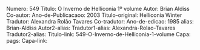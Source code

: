Numero: 549
Titulo: O Inverno de Helliconia 1º volume
Autor: Brian Aldiss
Co-autor: 
Ano-de-Publicacaoo: 2003
Titulo-original: Helliconia Winter
Tradutor: Alexandra Rolão Tavares
Co-tradutor: 
Ano-de-edicao: 1985
alias: Brian-Aldiss
Autor2-alias: 
Tradutor1-alias: Alexandra-Rolao-Tavares
Tradutor2-alias: 
Titulo-link: 549-O-Inverno-de-Helliconia-1-volume
Capa: 
pags: 
Capa-link: